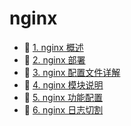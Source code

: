 # nginx

* 📄 [1. nginx 概述](siyuan://blocks/20230610173752-ixzag95)
* 📄 [2. nginx 部署](siyuan://blocks/20230610173759-kxp5eb9)
* 📄 [3. nginx 配置文件详解](siyuan://blocks/20230802174836-e3t7gk9)
* 📄 [4. nginx 模块说明](siyuan://blocks/20230620223040-eb42dtw)
* 📄 [5. nginx 功能配置](siyuan://blocks/20230610173703-0bcpv95)
* 📄 [6. nginx 日志切割](siyuan://blocks/20230620222939-ss4iomm)

‍
